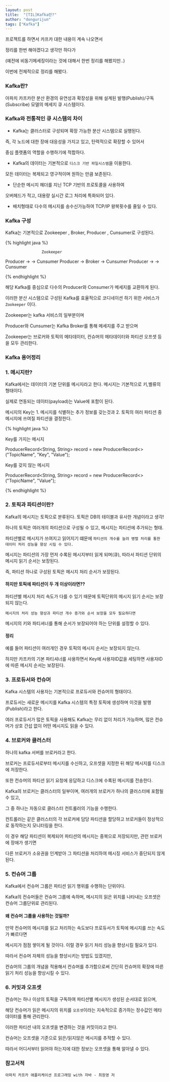 ```yaml
---
layout: post
title:  "[TIL]Kafka란?"
author: "dongurijun"
tags: ["Kafka"]
---
```


프로젝트를 하면서 카프카 대한 내용이 계속 나오면서 

정리를 한번 해야겠다고 생각만 하다가

(예전에 비동기메세징이라는 것에 대해서 한번 정리를 해봤지만..)

이번에 전체적으로 정리를 해봤다.




### Kafka란?
아파치 카프카란 분산 환경의 유연성과 확장성을 위해 설계된 발행(Publish)/구독(Subscribe) 모델의 메세지 큐 시스템이다.


### Kafka와 전통적인 큐 시스템의 차이

- Kafka는 클러스터로 구성되며 확장 가능한 분산 시스템으로 실행된다.

즉, 각 노드에 대한 장애 대응성을 가지고 있고, 탄력적으로 확장할 수 있어서

중심 플랫폼의 역할을 수행하기에 적합하다.

- Kafka의 데이터는 기본적으로 `디스크 기반 파일시스템`을 이용한다.

모든 데이터는 복제되고 영구적이며 원하는 만큼 보존된다.

- 단순한 메시지 헤더를 지닌 TCP 기반의 프로토콜을 사용하여

오버헤드가 적고, 대용량 실시간 로그 처리에 특화되어 있다.

- 배치형태로 다수의 메시지를 송수신가능하여 TCP/IP 왕복횟수를 줄일 수 있다.


### Kafka 구성
Kafka는 기본적으로 Zookeeper , Broker, Producer , Cunsumer로 구성된다.

{% highlight java %}

					Zookeeper

Producer	->	     			->	 Cunsumer
Producer	->	     Broker		->	 Cunsumer
Producer	->	     			->	 Cunsumer


{% endhighlight %}

해당 Kafka를 중심으로 다수의 Producer와 Consumer가 메세지를 교환하게 된다.

이러한 분산 시스템으로 구성된 Kafka를 효율적으로 코디네이션 하기 위한 서비스가 `Zookeeper` 이다.

Zookeeper는 kafka 서비스의 일부분이며

Producer와 Cunsumer는 Kafka Broker를 통해 메세지를 주고 받으며

Zookeeper는 브로커와 토픽의 메타데이터, 컨슈머의 메타데이터와 파티션 오프셋 등을 모두 관리한다.



### Kafka 용어정리

### 1. 메시지란?

Kafka에서는 데이터의 기본 단위를 메시지라고 한다. 메시지는 기본적으로 키,벨류의 형태이다.

실제로 연동되는 데이터(payload)는 Value에 포함이 된다.

메시지의 Key는 1. 메시지를 식별하는 추가 정보를 갖는것과  2. 토픽의 여러 파티션 중 메시지에 쓰여질 파티션을 결정한다.

{% highlight java %}

Key를 가지는 메시지

ProducerRecord<String, String> record = new ProducerRecord<>("TopicName", "Key", "Value");

Key를 갖지 않는 메시지

ProducerRecord<String, String> record = new ProducerRecord<>("TopicName", "Value");

{% endhighlight %}

### 2. 토픽과 파티션이란?

Kafka의 메시지는 토픽으로 분류된다. 토픽은 DB의 테이블과 유사한 개념이라고 생각!

하나의 토픽은 여러개의 파티션으로 구성될 수 있고, 메시지는 파티션에 추가되는 형태.

파티션별로 메시지가 쓰여지고 읽어지기 떄문에 `파티션의 개수를 늘려 병렬 처리를 통한 데이터 처리 성능을 향상 시킬 수 있다.`

메시지는 파티션의 가장 먼저 수록된 메시지부터 읽게 되며(큐), 따라서 파티션 단위의 메시지 읽기 순서는 보장된다.

즉, 파티션 하나로 구성된 토픽은 메시지 처리 순서가 보장된다.

#### 하지만 토픽에 파티션이 두 개 이상이라면??

파티션별 메시지 처리 속도가 다를 수 있기 때문에 토픽단위의 메시지 읽기 순서는 보장되지 않는다.

`메시지의 처리 성능 향상과 파티션 개수 증가와 순서 보장을 모두 필요하다면`

메시지의 키와 파티셔너를 통해 순서가 보장되어야 하는 단위를 설정할 수 있다.

#### 정리

예를 들어 파티션이 여러개인 경우 토픽의 메시지 순서는 보장되지 않는다.

하지만 카프카의 기본 파티셔너를 사용하면서 Key에 사용자ID값을 세팅하면 사용자ID에 따른 메시지 순서는 보장된다.

### 3. 프로듀서와 컨슈머

Kafka 시스템의 사용자는 기본적으로 프로듀서와 컨슈머의 형태이다.

프로듀서는 새로운 메시지를 Kafka 시스템의 특정 토픽에 생성하며 이것을 발행(Publish)라고 한다.

여러 프로듀서가 많은 토픽을 사용해도 Kafka는 무리 없이 처리가 가능하며, 많은 컨슈머가 상호 간섭 없이 어떤 메시지도 읽을 수 있다.

### 4. 브로커와 클러스터

하나의 kafka 서버를 브로커라고 한다.

브로커는 프로듀서로부터 메시지를 수신하고, 오프셋을 지정한 뒤 해당 메시지를 디스크에 저장한다.

또한 컨슈머의 파티션 읽기 요청에 응답하고 디스크에 수록된 메시지를 전송한다.

Kafka의 브로커는 클러스터의 일부이며, 여러개의 브로커가 하나의 클러스터에 포함될 수 있고,

그 중 하나는 자동으로 클러스터 컨트롤러의 기능을 수행한다.

컨트롤러는 같은 클러스터의 각 브로커에 담당 파티션을 할당하고 브로커들이 정상적으로 동작하는지 모니터링을 한다.

이 경우 해당 파티션이 복제되어 파티션의 메시지는 중복으로 저장되지만, 관런 브로커에 장애가 생기면

다른 브로커가 소유권을 인계받아 그 파티션을 처리하여 메시징 서비스가 중단되지 않게 된다.

### 5. 컨슈머 그룹

Kafka에서 컨슈머 그룹은 파티션 읽기 행위를 수행하는 단위이다.

Kafka의 컨슈머들은 컨슈머 그룹에 속하며, 메시지의 읽은 위치를 나타내는 오프셋은 컨슈머 그룹단위로 관리된다.

#### 왜 컨슈머 그룹을 사용하는 것일까?

만약 컨슈머의 메시지를 읽고 처리하는 속도보다 프로듀서가 토픽에 메시지를 쓰는 속도가 빠르다면

메시지가 점점 쌓이게 될 것이다. 이럴 경우 읽기 처리 성능을 향상시킬 필요가 있다.

따라서 컨슈머 자체의 성능을 향샹시키는 방법도 있겠지만,

컨슈머의 그룹의 개념을 적용해서 컨슈머를 추가함으로써 간단히 컨슈머의 확장에 따른 읽기 처리 성능을 향상시킬 수 있다.

### 6. 커밋과 오프셋

컨슈머는 하나 이상의 토픽을 구독하여 파티션별 메시지가 생성된 순서대로 읽으며,

해당 컨슈머가 읽은 메시지의 위치를 `오프셋`이라는 지속적으로 증가하는 정수값인 메타데이터를 통해 관리한다.

이러한 파티션 내의 오프셋을 변경하는 것을 커밋이라고 한다.

컨슈머는 오프셋을 기준으로 읽은/읽지않은 메시지를 추적할 수 있다.

따라서 어디서부터 읽어야 하는지에 대한 정보는 오프셋을 통해 알아낼 수 있다.


### 참고서적
    
    아파치 카프카 애플리케이션 프로그래밍 with 자바 - 최원영 저



